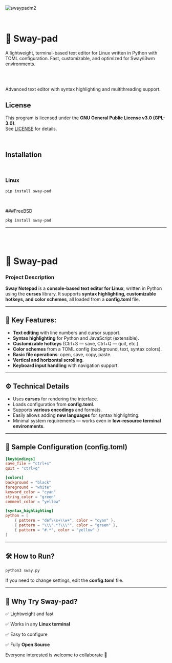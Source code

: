 ![swaypadm2](https://github.com/user-attachments/assets/01bdf424-7dce-4a99-9631-de3b7e87313b)

<br>

# 🌊 Sway-pad

A lightweight, terminal-based text editor for Linux written in Python with TOML configuration. Fast, customizable, and optimized for Sway/i3wm environments.

<br>

<br>

Advanced text editor with syntax highlighting and multithreading support.

## License
This program is licensed under the **GNU General Public License v3.0 (GPL-3.0)**.  
See [LICENSE](LICENSE) for details.

<br>

## Installation

<br>

### Linux

```bash
pip install sway-pad
```

<br>

###FreeBSD

```sh
pkg install sway-pad
```

---

<br>

<br>

# 🌊 Sway-pad

### **Project Description**

**Sway Notepad** is a **console-based text editor for Linux**, written in Python using the **curses** library. It supports **syntax highlighting, customizable hotkeys, and color schemes**, all loaded from a **config.toml** file.

---

## 🔹 **Key Features**:
- **Text editing** with line numbers and cursor support.
- **Syntax highlighting** for Python and JavaScript (extensible).
- **Customizable hotkeys** (Ctrl+S — save, Ctrl+Q — quit, etc.).
- **Color schemes** from a TOML config (background, text, syntax colors).
- **Basic file operations**: open, save, copy, paste.
- **Vertical and horizontal scrolling**.
- **Keyboard input handling** with navigation support.

---

## ⚙ **Technical Details**
- Uses **curses** for rendering the interface.
- Loads configuration from **config.toml**.
- Supports **various encodings** and formats.
- Easily allows adding **new languages** for syntax highlighting.
- Minimal system requirements — works even in **low-resource terminal environments**.

---

## 🔧 **Sample Configuration (config.toml)**
```toml
[keybindings]
save_file = "ctrl+s"
quit = "ctrl+q"

[colors]
background = "black"
foreground = "white"
keyword_color = "cyan"
string_color = "green"
comment_color = "yellow"

[syntax_highlighting]
python = [
    { pattern = "def\\s+\\w+", color = "cyan" },
    { pattern = "\\\".*?\\\"", color = "green" },
    { pattern = "#.*", color = "yellow" }
]
```

---

## 🛠 **How to Run?**
```bash
python3 sway.py
```

If you need to change settings, edit the **config.toml** file.

---

## 🌟 **Why Try Sway-pad?**

✅ Lightweight and fast  

✅ Works in any **Linux terminal**  

✅ Easy to configure  

✅ Fully **Open Source**  

Everyone interested is welcome to collaborate 🚀
